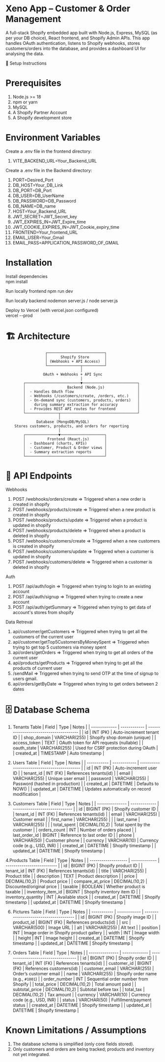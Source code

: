 # Xeno App – Customer & Order Management

A full-stack Shopify embedded app built with Node.js, Express, MySQL (as per your DB choice), React frontend, and Shopify Admin APIs.
This app handles OAuth authentication, listens to Shopify webhooks, stores customers/orders into the database, and provides a dashboard UI for analysing the data.

🚀 Setup Instructions

# Prerequisites

1. Node.js >= 18
2. npm or yarn
3. MySQL
4. A Shopify Partner Account
5. A Shopify development store

# Environment Variables
Create a .env file in the frontend directory:
1. VITE_BACKEND_URL=Your_Backend_URL

Create a .env file in the Backend directory:
1. PORT=Desired_Port
2. DB_HOST=Your_DB_Link
3. DB_PORT=DB_Port
4. DB_USER=DB_UserName
5. DB_PASSWORD=DB_Password
6. DB_NAME=DB_name
7. HOST=Your_Backend_URL
8. JWT_SECRET=JWT_Secret_key
9. JWT_EXPIRES_IN=JWT_Expire_time
10. JWT_COOKIE_EXPIRES_IN=JWT_Cookie_expiry_time
11. FRONTEND=Your_frontend_URL
12. EMAIL_USER=Your_Gmail
13. EMAIL_PASS=APPLICATION_PASSWORD_OF_GMAIL

# Installation
Install dependencies  
npm install  

Run locally frontend
npm run dev  

Run locally backend
nodemon server.js / node server.js  

Deploy to Vercel (with vercel.json configured)  
vercel --prod  


# 🏗️ Architecture

                      ┌──────────────────────────┐
                      │      Shopify Store       │
                      │ (Webhooks + API Access)  │
                      └───────────────┬──────────┘
                                      │
                     OAuth + Webhooks + API Sync
                                      │
            ┌─────────────────────────▼─────────────────────────┐
            │                   Backend (Node.js)               │
            │  - Handles OAuth flow                             │
            │  - Webhooks (/customers/create, /orders, etc.)    │
            │  - On-demand sync (customers, products, orders)   │
            │    during summary extraction for accuracy         │
            │  - Provides REST API routes for frontend          │
            └───────────────┬───────────────────────────────────┘
                            │
                  Database (MongoDB/MySQL)
        Stores customers, products, and orders for reporting
                            │
            ┌───────────────▼────────────────────┐
            │          Frontend (React.js)       │
            │  - Dashboard (charts, KPIs)        │
            │  - Customer, Product & Order views │
            │  - Summary extraction reports      │
            └────────────────────────────────────┘

# 📡 API Endpoints
Webhooks
1. POST /webhooks/orders/create => Triggered when a new order is created in shopify
2. POST /webhooks/products/create => Triggered when a new product is created in shopify
3. POST /webhooks/products/update => Triggered when a product is updated in shopify
4. POST /webhooks/products/delete => Triggered when a product is deleted in shopify
5. POST /webhooks/customers/create => Triggered when a new customers is created in shopify
6. POST /webhooks/customers/update => Triggered when a customer is updated in shopify
7. POST /webhooks/customers/delete => Triggered when a customer is deleted in shopify

Auth
1. POST /api/auth/login => Triggered when trying to login to an existing account
2. POST /api/auth/signup => Triggered when trying to create a new  account
3. POST /api/auth/getSummary => Triggered when trying to get data of account's stores from shopify

Data Retreval
1. api/customer/getCustomers => Triggered when trying to get all the customers of the current user
2. api/customer/getTop5CustomersByMoneySpent => Triggered when trying to get top 5 customers via money spent
3. api/orders/getOrders => Triggered when trying to get all orders of the current user
4. api/products/getProducts => Triggered when trying to get all the products of current user
5. /sendMail    => Triggered when trying to send OTP at the time of signup to users gmail.
6. api/orders/getByDate => Triggered when trying to get orders between 2 dates


# 🗄️ Database Schema
1. Tenants Table
| Field         | Type         | Notes                                   |
| ------------- | ------------ | --------------------------------------- |
| id            | INT (PK)     | Auto-increment tenant ID                |
| shop\_domain  | VARCHAR(255) | Shopify shop domain (unique)            |
| access\_token | TEXT         | OAuth token for API requests (nullable) |
| oauth\_state  | VARCHAR(255) | Used for CSRF protection during OAuth   |
| created\_at   | TIMESTAMP    | Auto timestamp                          |

2. Users Table
| Field       | Type         | Notes                                        |
| ----------- | ------------ | -------------------------------------------- |
| id          | INT (PK)     | Auto-increment user ID                       |
| tenant\_id  | INT (FK)     | References tenants(id)                       |
| email       | VARCHAR(255) | Unique user email                            |
| password    | VARCHAR(255) | Password (hashed in production)              |
| created\_at | DATETIME     | Defaults to NOW()                            |
| updated\_at | DATETIME     | Updates automatically on record modification |

3. Customers Table
| Field           | Type          | Notes                          |
| --------------- | ------------- | ------------------------------ |
| id              | BIGINT (PK)   | Shopify customer ID            |
| tenant\_id      | INT (FK)      | References tenants(id)         |
| email           | VARCHAR(255)  | Customer email                 |
| first\_name     | VARCHAR(255)  |                                |
| last\_name      | VARCHAR(255)  |                                |
| total\_spent    | DECIMAL(10,2) | Total spent by the customer    |
| orders\_count   | INT           | Number of orders placed        |
| last\_order\_id | BIGINT        | Reference to last order ID     |
| phone           | VARCHAR(50)   | Customer phone                 |
| currency        | VARCHAR(10)   | Currency code (e.g., USD, INR) |
| created\_at     | DATETIME      | Shopify timestamp              |
| updated\_at     | DATETIME      | Shopify timestamp              |

4.Products Table
| Field               | Type          | Notes                      |
| ------------------- | ------------- | -------------------------- |
| id                  | BIGINT (PK)   | Shopify product ID         |
| tenant\_id          | INT (FK)      | References tenants(id)     |
| title               | VARCHAR(255)  | Product title              |
| description         | TEXT          | Product description        |
| price               | DECIMAL(10,2) | Product price              |
| compare\_at\_price  | DECIMAL(10,2) | Discounted/original price  |
| taxable             | BOOLEAN       | Whether product is taxable |
| inventory\_item\_id | BIGINT        | Shopify inventory item ID  |
| inventory\_quantity | INT           | Available stock            |
| created\_at         | DATETIME      | Shopify timestamp          |
| updated\_at         | DATETIME      | Shopify timestamp          |

6. Pictures Table
| Field       | Type         | Notes                                  |
| ----------- | ------------ | -------------------------------------- |
| id          | BIGINT (PK)  | Shopify image ID                       |
| product\_id | BIGINT (FK)  | References products(id)                |
| src         | VARCHAR(500) | Image URL                              |
| alt         | VARCHAR(255) | Alt text                               |
| position    | INT          | Image order in Shopify product gallery |
| width       | INT          | Image width                            |
| height      | INT          | Image height                           |
| created\_at | DATETIME     | Shopify timestamp                      |
| updated\_at | DATETIME     | Shopify timestamp                      |

7. Orders Table
| Field           | Type          | Notes                                |
| --------------- | ------------- | ------------------------------------ |
| id              | BIGINT (PK)   | Shopify order ID                     |
| tenant\_id      | INT (FK)      | References tenants(id)               |
| customer\_id    | BIGINT (FK)   | References customers(id)             |
| customer\_email | VARCHAR(255)  | Order’s customer email               |
| name            | VARCHAR(255)  | Shopify order name (e.g., `#1001`)   |
| order\_number   | INT           | Sequential order number from Shopify |
| total\_price    | DECIMAL(10,2) | Total amount paid                    |
| subtotal\_price | DECIMAL(10,2) | Subtotal before tax                  |
| total\_tax      | DECIMAL(10,2) | Tax amount                           |
| currency        | VARCHAR(10)   | Currency code (e.g., USD, INR)       |
| status          | VARCHAR(50)   | Fulfillment/payment status           |
| created\_at     | DATETIME      | Shopify timestamp                    |
| updated\_at     | DATETIME      | Shopify timestamp                    |

# Known Limitations / Assumptions
1. The database schema is simplified (only core fields stored).
2. Only customers and orders are being tracked; products and inventory not yet integrated.
